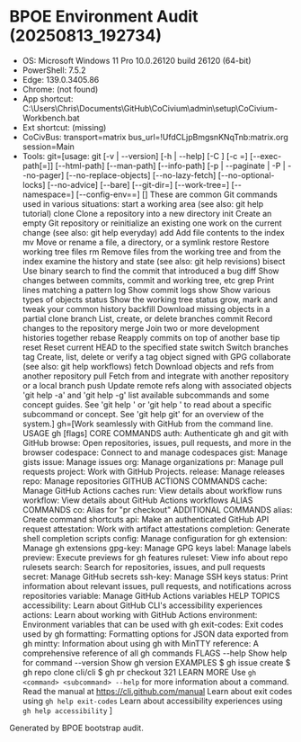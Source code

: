 # BPOE Environment Audit (20250813_192734)

* OS: Microsoft Windows 11 Pro 10.0.26120 build 26120  (64-bit)
* PowerShell: 7.5.2
* Edge:   139.0.3405.86
* Chrome: (not found)
* App shortcut: C:\Users\Chris\Documents\GitHub\CoCivium\admin\setup\CoCivium-Workbench.bat 
* Ext shortcut: (missing)
* CoCivBus: transport=matrix  bus_url=!UfdCLjpBmgsnKNqTnb:matrix.org  session=Main
* Tools: git=[usage: git [-v | --version] [-h | --help] [-C <path>] [-c <name>=<value>]            [--exec-path[=<path>]] [--html-path] [--man-path] [--info-path]            [-p | --paginate | -P | --no-pager] [--no-replace-objects] [--no-lazy-fetch]            [--no-optional-locks] [--no-advice] [--bare] [--git-dir=<path>]            [--work-tree=<path>] [--namespace=<name>] [--config-env=<name>=<envvar>]            <command> [<args>]  These are common Git commands used in various situations:  start a working area (see also: git help tutorial)    clone      Clone a repository into a new directory    init       Create an empty Git repository or reinitialize an existing one  work on the current change (see also: git help everyday)    add        Add file contents to the index    mv         Move or rename a file, a directory, or a symlink    restore    Restore working tree files    rm         Remove files from the working tree and from the index  examine the history and state (see also: git help revisions)    bisect     Use binary search to find the commit that introduced a bug    diff       Show changes between commits, commit and working tree, etc    grep       Print lines matching a pattern    log        Show commit logs    show       Show various types of objects    status     Show the working tree status  grow, mark and tweak your common history    backfill   Download missing objects in a partial clone    branch     List, create, or delete branches    commit     Record changes to the repository    merge      Join two or more development histories together    rebase     Reapply commits on top of another base tip    reset      Reset current HEAD to the specified state    switch     Switch branches    tag        Create, list, delete or verify a tag object signed with GPG  collaborate (see also: git help workflows)    fetch      Download objects and refs from another repository    pull       Fetch from and integrate with another repository or a local branch    push       Update remote refs along with associated objects  'git help -a' and 'git help -g' list available subcommands and some concept guides. See 'git help <command>' or 'git help <concept>' to read about a specific subcommand or concept. See 'git help git' for an overview of the system.]  gh=[Work seamlessly with GitHub from the command line.  USAGE   gh <command> <subcommand> [flags]  CORE COMMANDS   auth:          Authenticate gh and git with GitHub   browse:        Open repositories, issues, pull requests, and more in the browser   codespace:     Connect to and manage codespaces   gist:          Manage gists   issue:         Manage issues   org:           Manage organizations   pr:            Manage pull requests   project:       Work with GitHub Projects.   release:       Manage releases   repo:          Manage repositories  GITHUB ACTIONS COMMANDS   cache:         Manage GitHub Actions caches   run:           View details about workflow runs   workflow:      View details about GitHub Actions workflows  ALIAS COMMANDS   co:            Alias for "pr checkout"  ADDITIONAL COMMANDS   alias:         Create command shortcuts   api:           Make an authenticated GitHub API request   attestation:   Work with artifact attestations   completion:    Generate shell completion scripts   config:        Manage configuration for gh   extension:     Manage gh extensions   gpg-key:       Manage GPG keys   label:         Manage labels   preview:       Execute previews for gh features   ruleset:       View info about repo rulesets   search:        Search for repositories, issues, and pull requests   secret:        Manage GitHub secrets   ssh-key:       Manage SSH keys   status:        Print information about relevant issues, pull requests, and notifications across repositories   variable:      Manage GitHub Actions variables  HELP TOPICS   accessibility: Learn about GitHub CLI's accessibility experiences   actions:       Learn about working with GitHub Actions   environment:   Environment variables that can be used with gh   exit-codes:    Exit codes used by gh   formatting:    Formatting options for JSON data exported from gh   mintty:        Information about using gh with MinTTY   reference:     A comprehensive reference of all gh commands  FLAGS   --help      Show help for command   --version   Show gh version  EXAMPLES   $ gh issue create   $ gh repo clone cli/cli   $ gh pr checkout 321  LEARN MORE   Use `gh <command> <subcommand> --help` for more information about a command.   Read the manual at https://cli.github.com/manual   Learn about exit codes using `gh help exit-codes`   Learn about accessibility experiences using `gh help accessibility` ]

Generated by BPOE bootstrap audit.
